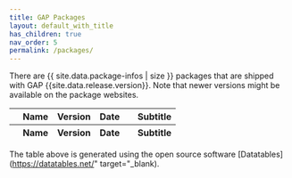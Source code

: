 ```yaml
---
title: GAP Packages
layout: default_with_title
has_children: true
nav_order: 5
permalink: /packages/
---
```


<!-- load jQuery, as it is needed for datatables -->
<script src="https://code.jquery.com/jquery-3.7.1.js"></script>

<!-- load moment.js for date formatting and sorting -->
<script src="https://cdnjs.cloudflare.com/ajax/libs/moment.js/2.30.1/moment.min.js"></script>

<!-- load datatables itself -->
<script src="https://cdn.datatables.net/2.0.2/js/dataTables.js"></script>

<script type="module" src="{{ site.baseurl }}/assets/js/loadPackageTable.js?version=1"></script>

<!-- List of deposited packages -->
There are {{ site.data.package-infos | size }} packages that are shipped with GAP {{site.data.release.version}}.
Note that newer versions might be available on the package websites.

<!-- Create a table so it can be filled by Datatables -->
<table id="packageList" class="display" style="width:100%">
  <thead>
      <tr>
        <th></th>
          <th>Name</th>
          <th>Version</th>
          <th>Date<th>
          <th>Subtitle</th>
      </tr>
  </thead>
  <tfoot>
      <tr>
        <th></th>
          <th>Name</th>
          <th>Version</th>
          <th>Date<th>
          <th>Subtitle</th>
      </tr>
  </tfoot>
</table>

The table above is generated using the open source software [Datatables](https://datatables.net/" target="_blank).

